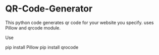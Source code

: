 # QR-Code-Generator
This python code generates qr code for your website you specify.
uses Pillow and qrcode module.

Use

pip install Pillow
pip install qrocode
